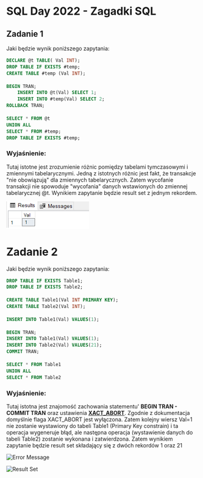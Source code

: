 # SQL Day 2022 - Zagadki SQL

## Zadanie 1
Jaki będzie wynik poniższego zapytania:
```sql
DECLARE @t TABLE( Val INT);
DROP TABLE IF EXISTS #temp;
CREATE TABLE #temp (Val INT);

BEGIN TRAN;
	INSERT INTO @t(Val) SELECT 1;
	INSERT INTO #temp(Val) SELECT 2;
ROLLBACK TRAN;

SELECT * FROM @t
UNION ALL
SELECT * FROM #temp;
DROP TABLE IF EXISTS #temp;
```
### Wyjaśnienie:
Tutaj istotne jest zrozumienie różnic pomiędzy tabelami tymczasowymi i zmiennymi tabelarycznymi.
Jedną z istotnych różnic jest fakt, że transakcje "nie obowiązują" dla zmiennych tabelarycznych.
Zatem wycofanie transakcji nie spowoduje "wycofania" danych wstawionych do zmiennej tabelarycznej @t.
Wynikiem zapytanie będzie result set z jednym rekordem.

![Result Set](../imgs/SQLDay2022-Task1-Result.png)

# Zadanie 2
Jaki będzie wynik poniższego zapytania:
```sql
DROP TABLE IF EXISTS Table1;
DROP TABLE IF EXISTS Table2;

CREATE TABLE Table1(Val INT PRIMARY KEY);
CREATE TABLE Table2(Val INT);

INSERT INTO Table1(Val) VALUES(1);

BEGIN TRAN;
INSERT INTO Table1(Val) VALUES(1);
INSERT INTO Table2(Val) VALUES(21);
COMMIT TRAN;

SELECT * FROM Table1
UNION ALL
SELECT * FROM Table2
```
### Wyjaśnienie:
Tutaj istotna jest znajomość zachowania statementu' **BEGIN TRAN - COMMIT TRAN** oraz ustawienia **[XACT_ABORT](https://docs.microsoft.com/en-us/sql/t-sql/statements/set-xact-abort-transact-sql?view=sql-server-ver16)**.
Zgodnie z dokumentacja domyślnie flaga XACT_ABORT jest wyłączona. Zatem kolejny wiersz Val=1 nie zostanie wystawiony do tabeli Table1 (Primary Key constrain)
i ta operacja wygeneruje błąd, ale następna operacja (wystawienie danych do tabeli Table2) zostanie wykonana i zatwierdzona.
Zatem wynikiem zapytanie będzie result set składający się z dwóch rekordów 1 oraz 21 

![Error Message](../imgs/SQLDay2022-Task2-1-Result.png)

![Result Set](../imgs/SQLDay2022-Task2-2-Result.png)
